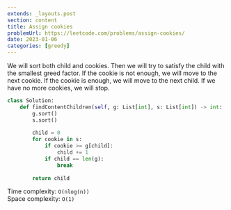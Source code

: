 ```yaml
---
extends: _layouts.post
section: content
title: Assign cookies
problemUrl: https://leetcode.com/problems/assign-cookies/
date: 2023-01-06
categories: [greedy]
---
```


We will sort both child and cookies. Then we will try to satisfy the child with the smallest greed factor. If the cookie is not enough, we will move to the next cookie. If the cookie is enough, we will move to the next child. If we have no more cookies, we will stop.

```python
class Solution:
    def findContentChildren(self, g: List[int], s: List[int]) -> int:
        g.sort()
        s.sort()
        
        child = 0
        for cookie in s:
            if cookie >= g[child]:
                child += 1
            if child == len(g):
                break
        
        return child
```

Time complexity: `O(nlog(n))` <br/>
Space complexity: `O(1)`